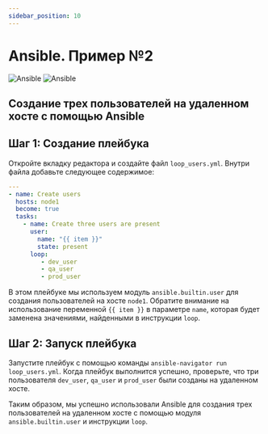 ```yaml
---
sidebar_position: 10
---
```


# Ansible. Пример №2

![Ansible](https://img.shields.io/badge/ansible-%231A1918.svg?style=for-the-badge&logo=ansible&color=red&logoColor=white#gh-light-mode-only)
![Ansible](https://img.shields.io/badge/ansible-%231A1918.svg?style=for-the-badge&logo=ansible&color=red&logoColor=white#gh-dark-mode-only)

## Создание трех пользователей на удаленном хосте с помощью Ansible

## Шаг 1: Создание плейбука

Откройте вкладку редактора и создайте файл `loop_users.yml`. Внутри файла добавьте следующее содержимое:

```yaml title="loop_users.yml"
---
- name: Create users
  hosts: node1
  become: true
  tasks:
    - name: Create three users are present
      user:
        name: "{{ item }}"
        state: present
      loop:
         - dev_user
         - qa_user
         - prod_user
```

В этом плейбуке мы используем модуль `ansible.builtin.user` для создания пользователей на хосте `node1`. Обратите внимание на использование переменной `{{ item }}` в параметре `name`, которая будет заменена значениями, найденными в инструкции `loop`.

## Шаг 2: Запуск плейбука

Запустите плейбук с помощью команды `ansible-navigator run loop_users.yml`. Когда плейбук выполнится успешно, проверьте, что три пользователя `dev_user`, `qa_user` и `prod_user` были созданы на удаленном хосте.

Таким образом, мы успешно использовали Ansible для создания трех пользователей на удаленном хосте с помощью модуля `ansible.builtin.user` и инструкции `loop`.